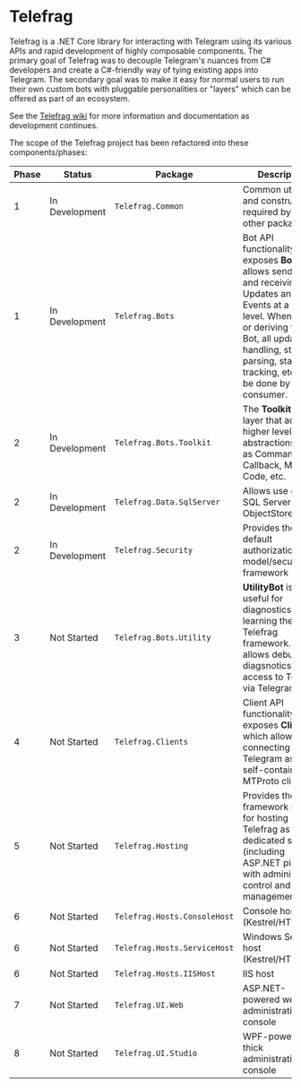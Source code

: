 # Telefrag

Telefrag is a .NET Core library for interacting with Telegram using its various APIs and rapid development of highly composable components.  The primary goal of Telefrag was to decouple Telegram's nuances from C# developers and create a C#-friendly way of tying existing apps into Telegram.  The secondary goal was to make it easy for normal users to run their own custom bots with pluggable personalities or "layers" which can be offered as part of an ecosystem.

See the [Telefrag wiki](https://github.com/nillkitty/Telefrag/wiki) for more information and documentation as development continues.

The scope of the Telefrag project has been refactored into these components/phases:

| Phase | Status | Package | Description |
|--|--|--|--|
| 1 | In Development | `Telefrag.Common`  | Common utilities and constructs;  required by all other packages.  |
| 1 | In Development | `Telefrag.Bots` | Bot API functionality;  exposes **Bot** which allows sending and receiving Updates and Events at a low level.  When using or deriving from Bot, all update handling,  string parsing,  state tracking, etc. must be done by the consumer.
| 2 | In Development | `Telefrag.Bots.Toolkit` | The **Toolkit** is a layer that adds higher level abstractions such as Command, Callback, Menu, Code, etc.
| 2 | In Development | `Telefrag.Data.SqlServer` | Allows use of a SQL Server as an ObjectStore
| 2 | In Development | `Telefrag.Security` | Provides the default authorization model/security framework
| 3 | Not Started | `Telefrag.Bots.Utility` | **UtilityBot** is a bot useful for diagnostics or learning the Telefrag framework.  It allows debug and diagsnotics access to Telefrag via Telegram.
| 4 | Not Started | `Telefrag.Clients` | Client API functionality;  exposes **Client** which allows connecting to Telegram as a full self-contained MTProto client.
| 5 | Not Started | `Telefrag.Hosting` | Provides the framework needed for hosting Telefrag as a dedicated service (including ASP.NET pipeline) with administrative control and management
| 6 | Not Started | `Telefrag.Hosts.ConsoleHost` | Console host (Kestrel/HTTP.sys)
| 6 | Not Started | `Telefrag.Hosts.ServiceHost` | Windows Service host (Kestrel/HTTP.sys)
| 6 | Not Started | `Telefrag.Hosts.IISHost` | IIS host
| 7 | Not Started | `Telefrag.UI.Web` | ASP.NET-powered web administration console
| 8 | Not Started | `Telefrag.UI.Studio` | WPF-powered thick administration console

